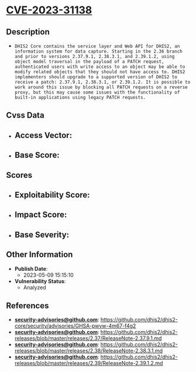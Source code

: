 
# [CVE-2023-31138](https://cve.mitre.org/cgi-bin/cvename.cgi?name=CVE-2023-31138)

## Description

- `DHIS2 Core contains the service layer and Web API for DHIS2, an information system for data capture. Starting in the 2.36 branch and prior to versions 2.37.9.1, 2.38.3.1, and 2.39.1.2, using object model traversal in the payload of a PATCH request, authenticated users with write access to an object may be able to modify related objects that they should not have access to. DHIS2 implementers should upgrade to a supported version of DHIS2 to receive a patch: 2.37.9.1, 2.38.3.1, or 2.39.1.2. It is possible to work around this issue by blocking all PATCH requests on a reverse proxy, but this may cause some issues with the functionality of built-in applications using legacy PATCH requests.`

## Cvss Data

- **Access Vector**:
  - 
- **Base Score**:
  - 

## Scores

- **Exploitability Score**:
  - 
- **Impact Score**:
  - 
- **Base Severity**:
  - 

## Other Information

- **Publish Date**:
  - 2023-05-09 15:15:10
- **Vulnerability Status**:
  - Analyzed

## References

- **security-advisories@github.com**: https://github.com/dhis2/dhis2-core/security/advisories/GHSA-pwvw-4m67-f4g2
- **security-advisories@github.com**: https://github.com/dhis2/dhis2-releases/blob/master/releases/2.37/ReleaseNote-2.37.9.1.md
- **security-advisories@github.com**: https://github.com/dhis2/dhis2-releases/blob/master/releases/2.38/ReleaseNote-2.38.3.1.md
- **security-advisories@github.com**: https://github.com/dhis2/dhis2-releases/blob/master/releases/2.39/ReleaseNote-2.39.1.2.md
